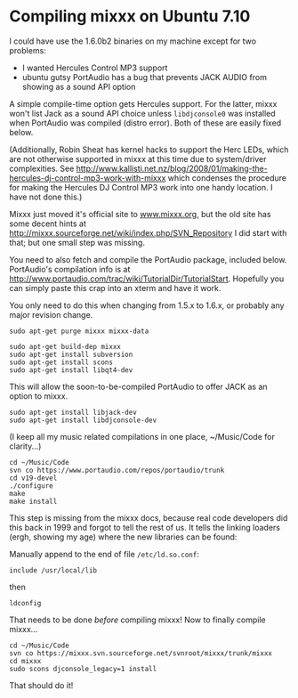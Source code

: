 # Compiling mixxx on Ubuntu 7.10

I could have use the 1.6.0b2 binaries on my machine except for two
problems:

  - I wanted Hercules Control MP3 support
  - ubuntu gutsy PortAudio has a bug that prevents JACK AUDIO from
    showing as a sound API option

A simple compile-time option gets Hercules support. For the latter,
mixxx won't list Jack as a sound API choice unless `libdjconsole0` was
installed when PortAudio was compiled (distro error). Both of these are
easily fixed below.

(Additionally, Robin Sheat has kernel hacks to support the Herc LEDs,
which are not otherwise supported in mixxx at this time due to
system/driver complexities. See
<http://www.kallisti.net.nz/blog/2008/01/making-the-hercules-dj-control-mp3-work-with-mixxx>
which condenses the procedure for making the Hercules DJ Control MP3
work into one handy location. I have not done this.)

Mixxx just moved it's official site to www.mixxx.org, but the old site
has some decent hints at
<http://mixxx.sourceforge.net/wiki/index.php/SVN_Repository> I did start
with that; but one small step was missing.

You need to also fetch and compile the PortAudio package, included
below. PortAudio's compilation info is at
<http://www.portaudio.com/trac/wiki/TutorialDir/TutorialStart>.
Hopefully you can simply paste this crap into an xterm and have it work.

You only need to do this when changing from 1.5.x to 1.6.x, or probably
any major revision change.

    sudo apt-get purge mixxx mixxx-data

    sudo apt-get build-dep mixxx 
    sudo apt-get install subversion
    sudo apt-get install scons
    sudo apt-get install libqt4-dev

This will allow the soon-to-be-compiled PortAudio to offer JACK as an
option to mixxx.

    sudo apt-get install libjack-dev
    sudo apt-get install libdjconsole-dev

(I keep all my music related compilations in one place, \~/Music/Code
for clarity...)

    cd ~/Music/Code
    svn co https://www.portaudio.com/repos/portaudio/trunk
    cd v19-devel
    ./configure
    make
    make install

This step is missing from the mixxx docs, because real code developers
did this back in 1999 and forgot to tell the rest of us. It tells the
linking loaders (ergh, showing my age) where the new libraries can be
found:

Manually append to the end of file `/etc/ld.so.conf`:

    include /usr/local/lib

then

    ldconfig

That needs to be done *before* compiling mixxx\! Now to finally compile
mixxx...

``` 
cd ~/Music/Code
svn co https://mixxx.svn.sourceforge.net/svnroot/mixxx/trunk/mixxx
cd mixxx
sudo scons djconsole_legacy=1 install 
```

That should do it\!
